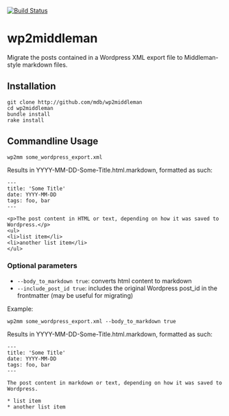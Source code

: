[![Build Status](https://travis-ci.org/mdb/wp2middleman.png?branch=master)](https://travis-ci.org/mdb/wp2middleman)

# wp2middleman

Migrate the posts contained in a Wordpress XML export file to Middleman-style markdown files.

## Installation

```
git clone http://github.com/mdb/wp2middleman
cd wp2middleman
bundle install
rake install
```

## Commandline Usage

```
wp2mm some_wordpress_export.xml
```

Results in YYYY-MM-DD-Some-Title.html.markdown, formatted as such:

```
---
title: 'Some Title'
date: YYYY-MM-DD
tags: foo, bar
---

<p>The post content in HTML or text, depending on how it was saved to Wordpress.</p>
<ul>
<li>list item</li>
<li>another list item</li>
</ul>
```

### Optional parameters

* `--body_to_markdown true`: converts html content to markdown
* `--include_post_id true`: includes the original Wordpress post_id in the frontmatter (may be useful for migrating)

Example:

```
wp2mm some_wordpress_export.xml --body_to_markdown true
```

Results in YYYY-MM-DD-Some-Title.html.markdown, formatted as such:

```
---
title: 'Some Title'
date: YYYY-MM-DD
tags: foo, bar
---

The post content in markdown or text, depending on how it was saved to Wordpress.

* list item
* another list item
```
